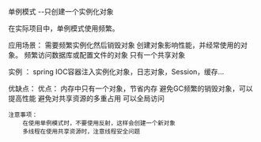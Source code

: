 单例模式  --只创建一个实例化对象

在实际项目中，单例模式使用频繁。

应用场景：
	需要频繁实例化然后销毁对象
	创建对象影响性能，并经常使用的对象。
	频繁访问数据库或配置文件的对象
	只有一个共享对象
	
实例 ： spring IOC容器注入实例化对象，日志对象，Session，缓存...

优缺点：
	优点：
		内存中只有一个对象，节省内存
		避免GC频繁的销毁对象，可以提高性能
		避免对共享资源的多重占用
		可以全局访问
		
	注意事项：
		在使用单例模式时，不要使用反射，这样会创建一个新对象
		多线程在使用共享资源时，注意线程安全问题
		
